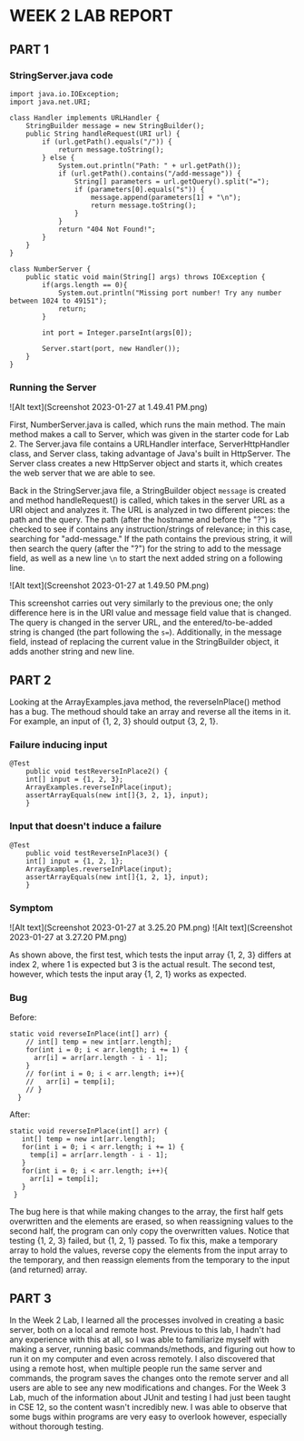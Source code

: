 # WEEK 2 LAB REPORT

## PART 1 ##

### StringServer.java code ###
```
import java.io.IOException;
import java.net.URI;

class Handler implements URLHandler {
    StringBuilder message = new StringBuilder();
    public String handleRequest(URI url) {
        if (url.getPath().equals("/")) {
            return message.toString();
        } else {
            System.out.println("Path: " + url.getPath());
            if (url.getPath().contains("/add-message")) {
                String[] parameters = url.getQuery().split("=");
                if (parameters[0].equals("s")) {
                    message.append(parameters[1] + "\n");
                    return message.toString();
                }
            }
            return "404 Not Found!";
        }
    }
}

class NumberServer {
    public static void main(String[] args) throws IOException {
        if(args.length == 0){
            System.out.println("Missing port number! Try any number between 1024 to 49151");
            return;
        }

        int port = Integer.parseInt(args[0]);

        Server.start(port, new Handler());
    }
}
```
### Running the Server ###

![Alt text](Screenshot 2023-01-27 at 1.49.41 PM.png)

First, NumberServer.java is called, which runs the main method. The main method makes a call to Server, which was given in the starter code for Lab 2. The Server.java file contains a URLHandler interface, ServerHttpHandler class, and Server class, taking advantage of Java's built in HttpServer. The Server class creates a new HttpServer object and starts it, which creates the web server that we are able to see. 

Back in the StringServer.java file, a StringBuilder object ```message``` is created and method handleRequest() is called, which takes in the server URL as a URI object and analyzes it. The URL is analyzed in two different pieces: the path and the query. The path (after the hostname and before the  "?") is checked to see if contains any instruction/strings of relevance; in this case, searching for "add-message." If the path contains the previous string, it will then search the query (after the "?") for the string to add to the message field, as well as a new line ```\n``` to start the next added string on a following line.


![Alt text](Screenshot 2023-01-27 at 1.49.50 PM.png)

This screenshot carries out very similarly to the previous one; the only difference here is in the URI value and message field value that is changed. The query is changed in the server URL, and the entered/to-be-added string is changed (the part following the ```s=```). Additionally, in the message field, instead of replacing the current value in the StringBuilder object, it adds another string and new line.

## PART 2 ##

Looking at the ArrayExamples.java method, the reverseInPlace() method has a bug. The methoud should take an array and reverse all the items in it. For example, an input of {1, 2, 3} should output {3, 2, 1}.

### Failure inducing input ###

```
@Test 
	public void testReverseInPlace2() {
    int[] input = {1, 2, 3};
    ArrayExamples.reverseInPlace(input);
    assertArrayEquals(new int[]{3, 2, 1}, input);
	}
```

### Input that doesn't induce a failure ###

```
@Test 
	public void testReverseInPlace3() {
    int[] input = {1, 2, 1};
    ArrayExamples.reverseInPlace(input);
    assertArrayEquals(new int[]{1, 2, 1}, input);
	}
```

### Symptom ###

![Alt text](Screenshot 2023-01-27 at 3.25.20 PM.png)
![Alt text](Screenshot 2023-01-27 at 3.27.20 PM.png)

As shown above, the first test, which tests the input array {1, 2, 3} differs at index 2, where 1 is expected but 3 is the actual result.
The second test, however, which tests the input aray {1, 2, 1} works as expected.

### Bug ###

Before:
```
static void reverseInPlace(int[] arr) {
    // int[] temp = new int[arr.length];
    for(int i = 0; i < arr.length; i += 1) {
      arr[i] = arr[arr.length - i - 1];
    }
    // for(int i = 0; i < arr.length; i++){
    //   arr[i] = temp[i];
    // }
  }
 ```
 
 After:
 ```
static void reverseInPlace(int[] arr) {
    int[] temp = new int[arr.length];
    for(int i = 0; i < arr.length; i += 1) {
      temp[i] = arr[arr.length - i - 1];
    }
    for(int i = 0; i < arr.length; i++){
      arr[i] = temp[i];
    }
  }
 ```
 
The bug here is that while making changes to the array, the first half gets overwritten and the elements are erased, so when reassigning values to the second half, the program can only copy the overwritten values. Notice that testing {1, 2, 3} failed, but {1, 2, 1} passed. To fix this, make a temporary array to hold the values, reverse copy the elements from the input array to the temporary, and then reassign elements from the temporary to the input (and returned) array.

## PART 3 ##

In the Week 2 Lab, I learned all the processes involved in creating a basic server, both on a local and remote host. Previous to this lab, I hadn't had any experience with this at all, so I was able to familiarize myself with making a server, running basic commands/methods, and figuring out how to run it on my computer and even across remotely. I also discovered that using a remote host, when multiple people run the same server and commands, the program saves the changes onto the remote server and all users are able to see any new modifications and changes. For the Week 3 Lab, much of the information about JUnit and testing I had just been taught in CSE 12, so the content wasn't incredibly new. I was able to observe that some bugs within programs are very easy to overlook however, especially without thorough testing.
